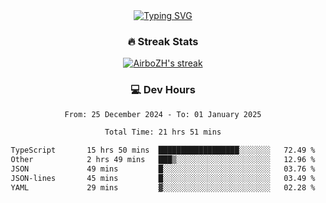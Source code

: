 
<div align="center">
  <a href="https://git.io/typing-svg"><img src="https://readme-typing-svg.demolab.com?font=Fira+Code&size=30&pause=1000&color=33F7F5&center=true&vCenter=true&width=435&lines=Hi+there+%F0%9F%91%8B+I+am+AirboZH+;Welcome+to+my+Github" alt="Typing SVG" /></a>

<h3>🔥 Streak Stats</h3>

<!-- GitHub Readme Streak Stats - https://github.com/DenverCoder1/github-readme-streak-stats -->
<p>
  <a href="https://github.com/DenverCoder1/github-readme-streak-stats">
    <img title="🔥 Get streak stats for your profile at git.io/streak-stats" alt="AirboZH's streak" src="https://streak-stats.demolab.com/?user=AirboZH&theme=monokai-metallian&hide_border=true"/>
  </a>
</p>

<h3>💻 Dev Hours</h3>
<!--START_SECTION:waka-->

```txt
From: 25 December 2024 - To: 01 January 2025

Total Time: 21 hrs 51 mins

TypeScript       15 hrs 50 mins  ██████████████████░░░░░░░   72.49 %
Other            2 hrs 49 mins   ███▒░░░░░░░░░░░░░░░░░░░░░   12.96 %
JSON             49 mins         █░░░░░░░░░░░░░░░░░░░░░░░░   03.76 %
JSON-lines       45 mins         █░░░░░░░░░░░░░░░░░░░░░░░░   03.49 %
YAML             29 mins         ▓░░░░░░░░░░░░░░░░░░░░░░░░   02.28 %
```

<!--END_SECTION:waka-->
</div>  
